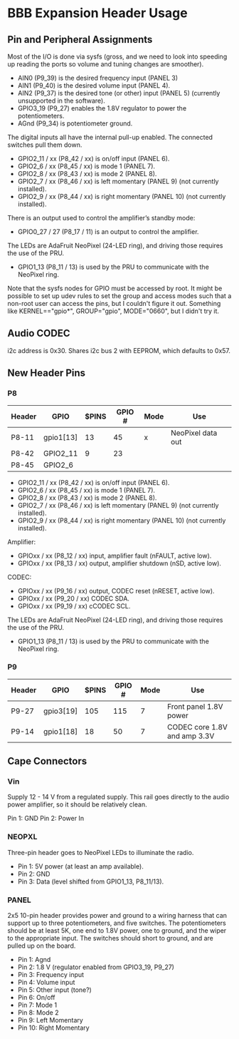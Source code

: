 # BBB Expansion Header Usage

Pin and Peripheral Assignments
------------------------------

Most of the I/O is done via sysfs (gross, and we need to look into speeding up reading the ports so volume and tuning changes are smoother).

* AIN0 (P9_39) is the desired frequency input (PANEL 3)
* AIN1 (P9_40) is the desired volume input (PANEL 4).
* AIN2 (P9_37) is the desired tone (or other) input (PANEL 5) (currently unsupported in the software).
* GPIO3\_19 (P9_27) enables the 1.8V regulator to power the potentiometers.
* AGnd (P9_34) is potentiometer ground.

The digital inputs all have the internal pull-up enabled. The connected switches pull them down.

* GPIO2\_11 / xx (P8_42 / xx) is on/off input (PANEL 6).
* GPIO2\_6 / xx (P8_45 / xx) is mode 1 (PANEL 7).
* GPIO2\_8 / xx (P8_43 / xx) is mode 2 (PANEL 8).
* GPIO2\_7 / xx (P8_46 / xx) is left momentary (PANEL 9) (not currently installed).
* GPIO2\_9 / xx (P8_44 / xx) is right momentary (PANEL 10) (not currently installed).
 
There is an output used to control the amplifier’s standby mode:

* GPIO0\_27 / 27 (P8_17 / 11) is an output to control the amplifier.

The LEDs are AdaFruit NeoPixel (24-LED ring), and driving those requires the use of the PRU.

* GPIO1\_13 (P8_11 / 13) is used by the PRU to communicate with the NeoPixel ring.

Note that the sysfs nodes for GPIO must be accessed by root. It might be possible to set up udev rules to set the group and access modes such that a non-root user can access the pins, but I couldn't figure it out. Something like KERNEL=="gpio*", GROUP="gpio", MODE="0660", but I didn't try it.

Audio CODEC
-----------
i2c address is 0x30. Shares i2c bus 2 with EEPROM, which defaults to 0x57.

New Header Pins
---------------
### P8

|Header|GPIO|$PINS	|GPIO #|Mode|Use|
|---|-------|----|-----|------|----|
|P8-11|gpio1[13]|13|45|x|NeoPixel data out|
|P8-42			|GPIO2_11	|9		|23			|
|P8-45			|GPIO2_6	|

* GPIO2\_11 / xx (P8_42 / xx) is on/off input (PANEL 6).
* GPIO2\_6 / xx (P8_45 / xx) is mode 1 (PANEL 7).
* GPIO2\_8 / xx (P8_43 / xx) is mode 2 (PANEL 8).
* GPIO2\_7 / xx (P8_46 / xx) is left momentary (PANEL 9) (not currently installed).
* GPIO2\_9 / xx (P8_44 / xx) is right momentary (PANEL 10) (not currently installed).
 
Amplifier:

* GPIOxx / xx (P8_12 / xx) input, amplifier fault (nFAULT, active low).
* GPIOxx / xx (P8_13 / xx) output, amplifier shutdown (nSD, active low).

CODEC:

* GPIOxx / xx (P9_16 / xx) output, CODEC reset (nRESET, active low).
* GPIOxx / xx (P9_20 / xx) CODEC SDA.
* GPIOxx / xx (P9_19 / xx) cCODEC SCL.

The LEDs are AdaFruit NeoPixel (24-LED ring), and driving those requires the use of the PRU.

* GPIO1\_13 (P8_11 / 13) is used by the PRU to communicate with the NeoPixel ring.


### P9

|Header|GPIO|$PINS	|GPIO #|Mode|Use|
|---|-------|----|-----|------|----|
|P9-27|gpio3[19]|105|115|7|Front panel 1.8V power|
|P9-14|gpio1[18]|18|50|7|CODEC core 1.8V and amp 3.3V|

Cape Connectors
---------------

### Vin

Supply 12 - 14 V from a regulated supply. This rail goes directly to the audio power amplifier, so it should be relatively clean.

Pin 1: GND
Pin 2: Power In

### NEOPXL

Three-pin header goes to NeoPixel LEDs to illuminate the radio.

* Pin 1: 5V power (at least an amp available).
* Pin 2: GND
* Pin 3: Data (level shifted from GPIO1\_13, P8_11/13).

### PANEL

2x5 10-pin header provides power and ground to a wiring harness that can support up to three potentiometers, and five switches. The potentiometers should be at least 5K, one end to 1.8V power, one to ground, and the wiper to the appropriate input. The switches should short to ground, and are pulled up on the board.

* Pin 1: Agnd
* Pin 2: 1.8 V (regulator enabled from GPIO3\_19, P9_27)
* Pin 3: Frequency input
* Pin 4: Volume input
* Pin 5: Other input (tone?)
* Pin 6: On/off
* Pin 7: Mode 1
* Pin 8: Mode 2
* Pin 9: Left Momentary
* Pin 10: Right Momentary

